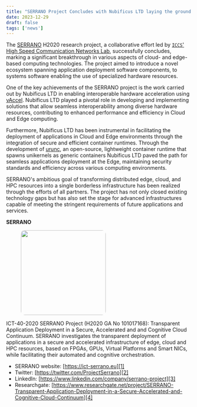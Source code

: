 ```yaml
---
title: "SERRANO Project Concludes with Nubificus LTD laying the ground for Interoperable Hardware Acceleration and Secure Application Deployment"
date: 2023-12-29
draft: false
tags: ['news']
---
```


The [SERRANO](https://ict-serrano.eu) H2020 research project,
a collaborative effort led by [`ICCS`'](https://www.iccs.gr) [High Speed
Communication Networks Lab](http://hscnl.ece.ntua.gr/), successfully concludes,
marking a significant breakthrough in various aspects of cloud- and edge-based
computing technologies. The project aimed to introduce a novel ecosystem
spanning application deployment software components, to systems software
enabling the use of specialized hardware resources. 

One of the key achievements of the SERRANO project is the work carried out by
Nubificus LTD in enabling interoperable hardware acceleration using
[vAccel](https://vaccel.org). Nubificus LTD played a pivotal role in developing
and implementing solutions that allow seamless interoperability among diverse
hardware resources, contributing to enhanced performance and efficiency in
Cloud and Edge computing.

Furthermore, Nubificus LTD has been instrumental in facilitating the deployment
of applications in Cloud and Edge environments through the integration of
secure and efficient container runtimes. Through the development of
[urunc](https://github.com/nubificus/urunc), an open-source, lightweight
container runtime that spawns unikernels as generic containers Nubificus LTD
paved the path for seamless applications deployment at the Edge, maintaining
security standards and efficiency across various computing environments.

SERRANO's ambitious goal of transforming distributed edge, cloud, and HPC
resources into a single borderless infrastructure has been realized through the
efforts of all partners. The project has not only closed existing technology
gaps but has also set the stage for advanced infrastructures capable of meeting
the stringent requirements of future applications and services.


**SERRANO**
<figure>
        <img src="/images/serrano-architecture.png#floatright" height="230px" alt="" style="border-radius: 10px"/>
</figure>
ICT-40-2020 SERRANO Project (H2020 GA No 101017168): Transparent Application Deployment in a Secure, Accelerated and
and Cognitive Cloud Continuum.
SERRANO investigates the transparent deployment of applications in a
secure and accelerated infrastructure of edge, cloud and HPC resources,
based on FPGAs, GPUs, Virtual Platforms and Smart NICs, while
facilitating their automated and cognitive orchestration.

- SERRANO website: [https://ict-serrano.eu][1]
- Twitter: [https://twitter.com/ProjectSerrano][2]
- LinkedIn: [https://www.linkedin.com/company/serrano-project][3]
- Researchgate: 
[https://www.researchgate.net/project/SERRANO-Transparent-Application-Deployment-in-a-Secure-Accelerated-and-Cognitive-Cloud-Continuum][4]



[1]: https://ict-serrano.eu
[2]: https://twitter.com/ProjectSerrano
[3]: https://www.linkedin.com/company/serrano-project
[4]: https://www.researchgate.net/project/SERRANO-Transparent-Application-Deployment-in-a-Secure-Accelerated-and-Cognitive-Cloud-Continuum